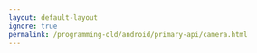 ```yaml
---
layout: default-layout
ignore: true
permalink: /programming-old/android/primary-api/camera.html
---
```

